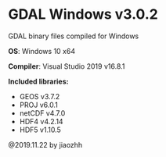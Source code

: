 # GDAL Windows v3.0.2
GDAL binary files compiled for Windows 

**OS**: Windows 10 x64 

**Compiler**: Visual Studio 2019 v16.8.1

**Included libraries:**

* GEOS	v3.7.2
* PROJ	v6.0.1
* netCDF v4.7.0
* HDF4	v4.2.14
* HDF5	v1.10.5

@2019.11.22 by jiaozhh